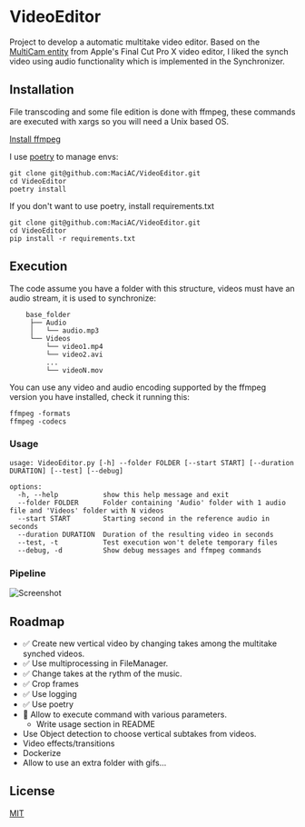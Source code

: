 # VideoEditor

Project to develop a automatic multitake video editor. Based on the [MultiCam entity](https://support.apple.com/guide/final-cut-pro/ver23c764f1/mac) from Apple's Final Cut Pro X video editor, I liked the synch video using audio functionality which is implemented in the Synchronizer.


## Installation
File transcoding and some file edition is done with ffmpeg, these commands are executed with xargs so you will need a Unix based OS.

[Install ffmpeg](https://ffmpeg.org/download.html)

I use [poetry](https://python-poetry.org/) to manage envs:
```
git clone git@github.com:MaciAC/VideoEditor.git
cd VideoEditor
poetry install
```
If you don't want to use poetry, install requirements.txt
```
git clone git@github.com:MaciAC/VideoEditor.git
cd VideoEditor
pip install -r requirements.txt
```

## Execution
The code assume you have a folder with this structure, videos must have an audio stream, it is used to synchronize:
```
    base_folder
     ├── Audio
     │   └── audio.mp3
     └── Videos
         └── video1.mp4
         └── video2.avi
         ...
         └── videoN.mov
```
You can use any video and audio encoding supported by the ffmpeg version you have installed, check it running this:
```
ffmpeg -formats
ffmpeg -codecs
```
### Usage
```
usage: VideoEditor.py [-h] --folder FOLDER [--start START] [--duration DURATION] [--test] [--debug]

options:
  -h, --help           show this help message and exit
  --folder FOLDER      Folder containing 'Audio' folder with 1 audio file and 'Videos' folder with N videos
  --start START        Starting second in the reference audio in seconds
  --duration DURATION  Duration of the resulting video in seconds
  --test, -t           Test execution won't delete temporary files
  --debug, -d          Show debug messages and ffmpeg commands
```

### Pipeline
![Screenshot](https://user-images.githubusercontent.com/25790382/263524482-a5715a9b-1b51-4ce9-8a0f-7595ac469e61.png)
## Roadmap

- ✅ Create new vertical video by changing takes among the multitake synched videos.
- ✅ Use multiprocessing in FileManager.
- ✅ Change takes at the rythm of the music.
- ✅ Crop frames
- ✅ Use logging
- ✅ Use poetry
- 🚧 Allow to execute command with various parameters.
    - Write usage section in README
- Use Object detection to choose vertical subtakes from videos.
- Video effects/transitions
- Dockerize
- Allow to use an extra folder with gifs...


## License

[MIT](https://choosealicense.com/licenses/mit/)
